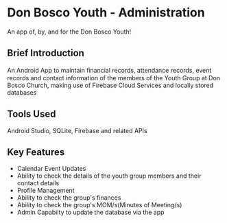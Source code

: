# **Don Bosco Youth - Administration**  
An app of, by, and for the Don Bosco Youth!

## Brief Introduction  
An Android App to maintain ﬁnancial records, attendance records, event records and contact information of the members of the Youth Group at Don Bosco Church, making use of Firebase Cloud Services and locally stored databases 
 
## Tools Used  
 Android Studio, SQLite, Firebase and related APIs

## Key Features  
* Calendar Event Updates
* Ability to check the details of the youth group members and their contact details
* Profile Management
* Ability to check the group's finances
* Ability to check the group's MOM/s(Minutes of Meeting/s)
* Admin Capabilty to update the database via the app
